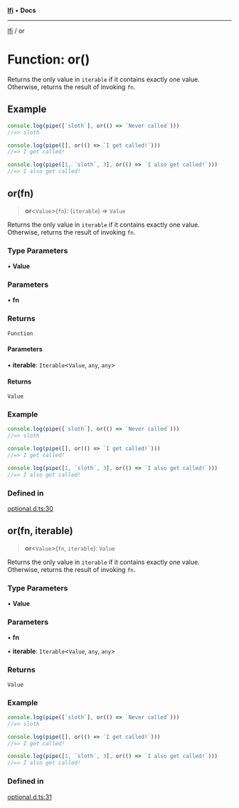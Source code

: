 [**lfi**](../readme.md) • **Docs**

***

[lfi](../globals.md) / or

# Function: or()

Returns the only value in `iterable` if it contains exactly one value.
Otherwise, returns the result of invoking `fn`.

## Example

```js
console.log(pipe([`sloth`], or(() => `Never called`)))
//=> sloth

console.log(pipe([], or(() => `I get called!`)))
//=> I get called!

console.log(pipe([1, `sloth`, 3], or(() => `I also get called!`)))
//=> I also get called!
```

## or(fn)

> **or**\<`Value`\>(`fn`): (`iterable`) => `Value`

Returns the only value in `iterable` if it contains exactly one value.
Otherwise, returns the result of invoking `fn`.

### Type Parameters

• **Value**

### Parameters

• **fn**

### Returns

`Function`

#### Parameters

• **iterable**: `Iterable`\<`Value`, `any`, `any`\>

#### Returns

`Value`

### Example

```js
console.log(pipe([`sloth`], or(() => `Never called`)))
//=> sloth

console.log(pipe([], or(() => `I get called!`)))
//=> I get called!

console.log(pipe([1, `sloth`, 3], or(() => `I also get called!`)))
//=> I also get called!
```

### Defined in

[optional.d.ts:30](https://github.com/TomerAberbach/lfi/blob/d7a0f90dd72245d6efd6bd97c58a78b3f3028f25/src/operations/optional.d.ts#L30)

## or(fn, iterable)

> **or**\<`Value`\>(`fn`, `iterable`): `Value`

Returns the only value in `iterable` if it contains exactly one value.
Otherwise, returns the result of invoking `fn`.

### Type Parameters

• **Value**

### Parameters

• **fn**

• **iterable**: `Iterable`\<`Value`, `any`, `any`\>

### Returns

`Value`

### Example

```js
console.log(pipe([`sloth`], or(() => `Never called`)))
//=> sloth

console.log(pipe([], or(() => `I get called!`)))
//=> I get called!

console.log(pipe([1, `sloth`, 3], or(() => `I also get called!`)))
//=> I also get called!
```

### Defined in

[optional.d.ts:31](https://github.com/TomerAberbach/lfi/blob/d7a0f90dd72245d6efd6bd97c58a78b3f3028f25/src/operations/optional.d.ts#L31)
